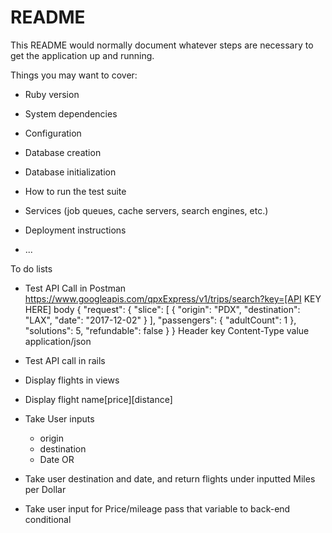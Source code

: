 # README

This README would normally document whatever steps are necessary to get the
application up and running.

Things you may want to cover:

* Ruby version

* System dependencies

* Configuration

* Database creation

* Database initialization

* How to run the test suite

* Services (job queues, cache servers, search engines, etc.)

* Deployment instructions

* ...


To do lists
  - Test API Call in Postman
         https://www.googleapis.com/qpxExpress/v1/trips/search?key=[API KEY HERE]
          body
              {
                "request": {
                  "slice": [
                    {
                      "origin": "PDX",
                      "destination": "LAX",
                      "date": "2017-12-02"
                    }
                  ],
                  "passengers": {
                    "adultCount": 1
                  },
                  "solutions": 5,
                  "refundable": false
                }
              }
              Header
                key Content-Type
                value application/json


  - Test API call in rails
  - Display flights in views
  - Display flight name[price][distance]
  - Take User inputs
    - origin
    - destination
    - Date
 OR
  - Take user destination and date, and return flights under inputted Miles per Dollar

  
  - Take user input for Price/mileage pass that variable to back-end conditional
